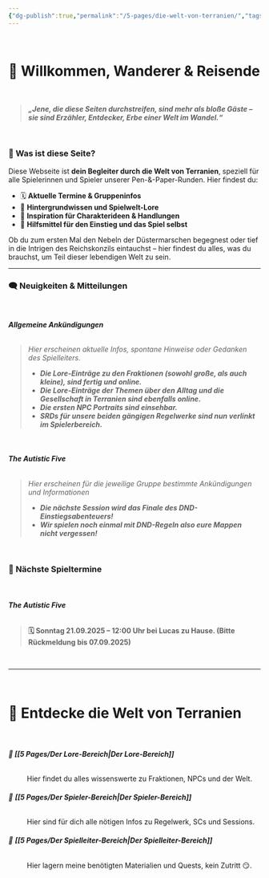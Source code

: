 ```yaml
---
{"dg-publish":true,"permalink":"/5-pages/die-welt-von-terranien/","tags":["gardenEntry"]}
---
```


$\quad$
# 🧙 Willkommen, Wanderer & Reisende
$\quad$
> ***„Jene, die diese Seiten durchstreifen, sind mehr als bloße Gäste – sie sind Erzähler, Entdecker, Erbe einer Welt im Wandel.“***

$\quad$
### 🎲 Was ist diese Seite?

Diese Webseite ist **dein Begleiter durch die Welt von Terranien**, speziell für alle Spielerinnen und Spieler unserer Pen-&-Paper-Runden. Hier findest du:

- 🗓 **Aktuelle Termine & Gruppeninfos**
- 📜 **Hintergrundwissen und Spielwelt-Lore**
- 🔮 **Inspiration für Charakterideen & Handlungen**
- 🧭 **Hilfsmittel für den Einstieg und das Spiel selbst**

Ob du zum ersten Mal den Nebeln der Düstermarschen begegnest oder tief in die Intrigen des Reichskonzils eintauchst – hier findest du alles, was du brauchst, um Teil dieser lebendigen Welt zu sein.

---

### 🗨️ Neuigkeiten & Mitteilungen
$\quad$
###### **Allgemeine Ankündigungen**
> *Hier erscheinen aktuelle Infos, spontane Hinweise oder Gedanken des Spielleiters.* 
> 
>-  ***Die Lore-Einträge zu den Fraktionen (sowohl große, als auch kleine), sind fertig und online.***
> - ***Die Lore-Einträge der Themen über den Alltag und die Gesellschaft in Terranien sind ebenfalls online.***
> - ***Die ersten NPC Portraits sind einsehbar.***
> - ***SRDs für unsere beiden gängigen Regelwerke sind nun verlinkt im Spielerbereich.***

$\quad$

###### **The Autistic Five**
> *Hier erscheinen für die jeweilige Gruppe bestimmte Ankündigungen und Informationen*
> > 
>-  ***Die nächste Session wird das Finale des DND-Einstiegsabenteuers!***
>- ***Wir spielen noch einmal mit DND-Regeln also eure Mappen nicht vergessen!***



$\quad$
$\quad$
### 📅 Nächste Spieltermine
$\quad$
###### **The Autistic Five**
> **🗓 Sonntag 21.09.2025 – 12:00 Uhr bei Lucas zu Hause.
> (Bitte Rückmeldung bis 07.09.2025)**

$\quad$

---

$\quad$

# 🏰 Entdecke die Welt von Terranien

**$\quad$**
###### **📜 [[5 Pages/Der Lore-Bereich\|Der Lore-Bereich]]**
$\quad$$\quad$ Hier findet du alles wissenswerte zu Fraktionen, NPCs und der Welt.

###### 🎲 **[[5 Pages/Der Spieler-Bereich\|Der Spieler-Bereich]]**
$\quad$$\quad$ Hier sind für dich alle nötigen Infos zu Regelwerk, SCs und Sessions.

######  🎩 **[[5 Pages/Der Spielleiter-Bereich\|Der Spielleiter-Bereich]]**
$\quad$$\quad$ Hier lagern meine benötigten Materialien und Quests, kein Zutritt 😏.
$\quad$
